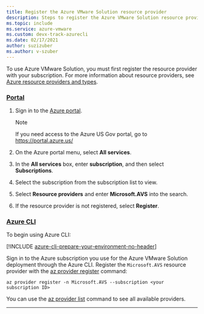 ```yaml
---
title: Register the Azure VMware Solution resource provider
description: Steps to register the Azure VMware Solution resource provider.
ms.topic: include
ms.service: azure-vmware
ms.custom: devx-track-azurecli
ms.date: 02/17/2021
author: suzizuber
ms.author: v-szuber
---
```


<!-- Used in deploy-azure-vmware-solution.md and tutorial-create-private-cloud.md -->

To use Azure VMware Solution, you must first register the resource provider with your subscription. For more information about resource providers, see [Azure resource providers and types](../../azure-resource-manager/management/resource-providers-and-types.md).


### [Portal](#tab/azure-portal)
 
1. Sign in to the [Azure portal](https://portal.azure.com).
 
   >[!NOTE]
   >If you need access to the Azure US Gov portal, go to https://portal.azure.us/

1. On the Azure portal menu, select **All services**.

1. In the **All services** box, enter **subscription**, and then select **Subscriptions**.

1. Select the subscription from the subscription list to view.

1. Select **Resource providers** and enter **Microsoft.AVS** into the search. 
 
1. If the resource provider is not registered, select **Register**.

### [Azure CLI](#tab/azure-cli)

To begin using Azure CLI:

[!INCLUDE [azure-cli-prepare-your-environment-no-header](~/articles/reusable-content/azure-cli/azure-cli-prepare-your-environment-no-header.md)]

Sign in to the Azure subscription you use for the Azure VMware Solution deployment through the Azure CLI. Register the `Microsoft.AVS` resource provider with the [az provider register](/cli/azure/provider#az-provider-register) command:

```azurecli-interactive
az provider register -n Microsoft.AVS --subscription <your subscription ID>
```

You can use the [az provider list](/cli/azure/provider#az-provider-list) command to see all available providers.

---


 
